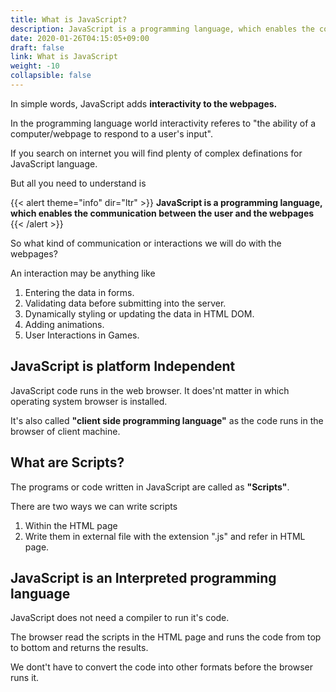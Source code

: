 ```yaml
---
title: What is JavaScript?
description: JavaScript is a programming language, which enables the communication between the user and the webpages.
date: 2020-01-26T04:15:05+09:00
draft: false
link: What is JavaScript
weight: -10
collapsible: false
---
```


In simple words, JavaScript adds **interactivity to the webpages.** 

In the programming language world interactivity referes to "the ability of a computer/webpage to respond to a user's input".

If you search on internet you will find plenty of complex definations for JavaScript language. 

But all you need to understand is 

{{< alert theme="info" dir="ltr" >}} 
**JavaScript is a programming language, which enables the communication between the user and the webpages**
{{< /alert >}}


So what kind of communication or interactions we will do with the webpages?

An interaction may be anything like 

1. Entering the data in forms.
2. Validating data before submitting into the server. 
3. Dynamically styling or updating the data in HTML DOM. 
4. Adding animations.
5. User Interactions in Games. 

## JavaScript is platform Independent

JavaScript code runs in the web browser. It does'nt matter in which operating system browser is installed.

It's also called **"client side programming language"** as the code runs in the browser of client machine.

## What are Scripts?

The programs or code written in JavaScript are called as **"Scripts"**.

There are two ways we can write scripts

1. Within the HTML page 
2. Write them in external file with the extension ".js" and refer in HTML page.

## JavaScript is an Interpreted programming language

JavaScript does not need a compiler to run it's code.

The browser read the scripts in the HTML page and runs the code from top to bottom and returns the results.

We dont't have to convert the code into other formats before the browser runs it. 